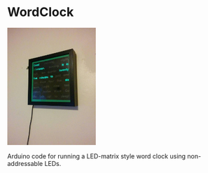 ﻿# WordClock

<img src="/images/clock.jpg?raw=true" alt="The word clock" width="40%"/>

Arduino code for running a LED-matrix style word clock using non-addressable LEDs.
